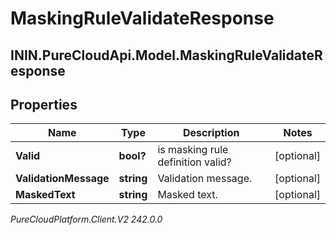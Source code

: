 # MaskingRuleValidateResponse

## ININ.PureCloudApi.Model.MaskingRuleValidateResponse

## Properties

|Name | Type | Description | Notes|
|------------ | ------------- | ------------- | -------------|
| **Valid** | **bool?** | is masking rule definition valid? | [optional] |
| **ValidationMessage** | **string** | Validation message. | [optional] |
| **MaskedText** | **string** | Masked text. | [optional] |



_PureCloudPlatform.Client.V2 242.0.0_
